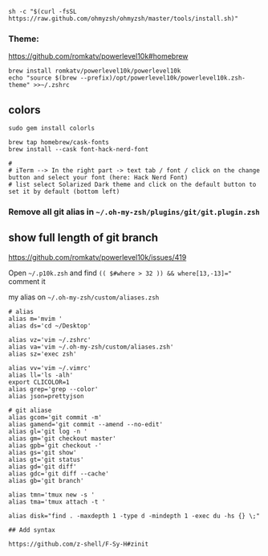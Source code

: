 
`sh -c "$(curl -fsSL https://raw.github.com/ohmyzsh/ohmyzsh/master/tools/install.sh)"`




### Theme:

https://github.com/romkatv/powerlevel10k#homebrew


```
brew install romkatv/powerlevel10k/powerlevel10k
echo "source $(brew --prefix)/opt/powerlevel10k/powerlevel10k.zsh-theme" >>~/.zshrc

```

## colors
`sudo gem install colorls`

```
brew tap homebrew/cask-fonts
brew install --cask font-hack-nerd-font

# 
# iTerm --> In the right part -> text tab / font / click on the change button and select your font (here: Hack Nerd Font)
# list select Solarized Dark theme and click on the default button to set it by default (bottom left)
```



### Remove all git alias in `~/.oh-my-zsh/plugins/git/git.plugin.zsh`

## show full length of git branch

https://github.com/romkatv/powerlevel10k/issues/419

Open `~/.p10k.zsh` and find `(( $#where > 32 )) && where[13,-13]="` comment it

my alias on `~/.oh-my-zsh/custom/aliases.zsh`

```
# alias
alias m='mvim '
alias ds='cd ~/Desktop'

alias vz='vim ~/.zshrc'
alias va='vim ~/.oh-my-zsh/custom/aliases.zsh'
alias sz='exec zsh'

alias vv='vim ~/.vimrc'
alias ll='ls -alh'
export CLICOLOR=1
alias grep='grep --color'
alias json=prettyjson

# git aliase
alias gcom='git commit -m'
alias gamend='git commit --amend --no-edit'
alias gl='git log -n '
alias gm='git checkout master'
alias gpb='git checkout -'
alias gs='git show'
alias gt='git status'
alias gd='git diff'
alias gdc='git diff --cache'
alias gb='git branch'

alias tmn='tmux new -s '
alias tma='tmux attach -t '

alias disk="find . -maxdepth 1 -type d -mindepth 1 -exec du -hs {} \;"

## Add syntax

https://github.com/z-shell/F-Sy-H#zinit

